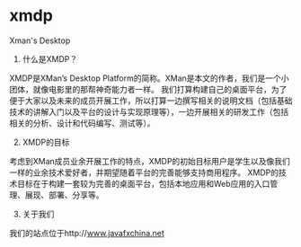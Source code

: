 # xmdp

Xman's Desktop

1. 什么是XMDP？

XMDP是XMan’s Desktop Platform的简称。XMan是本文的作者，我们是一个小团体，就像电影里的那帮神奇能力者一样。
我们打算构建自己的桌面平台，为了便于大家以及未来的成员开展工作，所以打算一边撰写相关的说明文档（包括基础技术的讲解入门以及平台的设计与实现原理等），一边开展相关的研发工作（包括相关的分析、设计和代码编写、测试等）。

2.   XMDP的目标

考虑到XMan成员业余开展工作的特点，XMDP的初始目标用户是学生以及像我们一样的业余技术爱好者，并期望随着平台的完善能够支持商用程序。
XMDP的技术目标在于构建一套较为完善的桌面平台，包括本地应用和Web应用的入口管理、展现、部署、分享等。

3. 关于我们

我们的站点位于http://www.javafxchina.net
